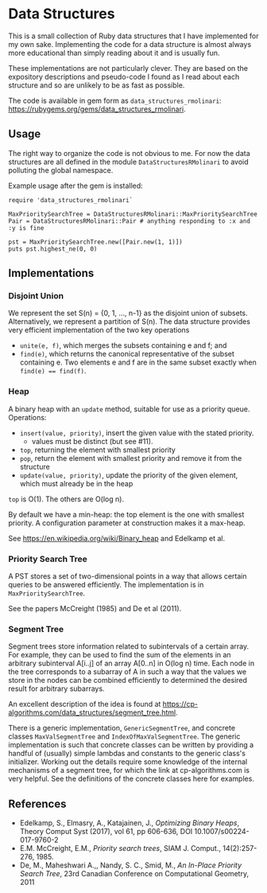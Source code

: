 # Data Structures

This is a small collection of Ruby data structures that I have implemented for my own sake. Implementing the code for a data
structure is almost always more educational than simply reading about it and is usually fun.

These implementations are not particularly clever. They are based on the expository descriptions and pseudo-code I found as I read
about each structure and so are unlikely to be as fast as possible.

The code is available in gem form as `data_structures_rmolinari`: https://rubygems.org/gems/data_structures_rmolinari.

## Usage

The right way to organize the code is not obvious to me. For now the data structures are all defined in the module
`DataStructuresRMolinari` to avoid polluting the global namespace.

Example usage after the gem is installed:
```
require 'data_structures_rmolinari`

MaxPrioritySearchTree = DataStructuresRMolinari::MaxPrioritySearchTree
Pair = DataStructuresRMolinari::Pair # anything responding to :x and :y is fine

pst = MaxPrioritySearchTree.new([Pair.new(1, 1)])
puts pst.highest_ne(0, 0)
```

## Implementations

### Disjoint Union

We represent the set S(n) = {0, 1, ..., n-1} as the disjoint union of subsets. Alternatively, we represent a partition of S(n). The data
structure provides very efficient implementation of the two key operations
- `unite(e, f)`, which merges the subsets containing e and f; and
- `find(e)`, which returns the canonical representative of the subset containing e. Two elements e and f are in the same subset
  exactly when `find(e) == find(f)`.

### Heap

A binary heap with an `update` method, suitable for use as a priority queue. Operations:
- `insert(value, priority)`, insert the given value with the stated priority.
  - values must be distinct (but see #11).
- `top`, returning the element with smallest priority
- `pop`, return the element with smallest priority and remove it from the structure
- `update(value, priority)`, update the priority of the given element, which must already be in the heap

`top` is O(1). The others are O(log n).

By default we have a min-heap: the top element is the one with smallest priority. A configuration parameter at construction makes it
a max-heap.

See https://en.wikipedia.org/wiki/Binary_heap and Edelkamp et al.

### Priority Search Tree

A PST stores a set of two-dimensional points in a way that allows certain queries to be answered efficiently. The implementation is
in `MaxPrioritySearchTree`.

See the papers McCreight (1985) and De et al (2011).

### Segment Tree

Segment trees store information related to subintervals of a certain array. For example, they can be used to find the sum of the
elements in an arbitrary subinterval A[i..j] of an array A[0..n] in O(log n) time. Each node in the tree corresponds to a subarray
of A in such a way that the values we store in the nodes can be combined efficiently to determined the desired result for arbitrary
subarrays.

An excellent description of the idea is found at https://cp-algorithms.com/data_structures/segment_tree.html.

There is a generic implementation, `GenericSegmentTree`, and concrete classes `MaxValSegmentTree` and
`IndexOfMaxValSegmentTree`. The generic implementation is such that concrete classes can be written by providing a handful of
(usually) simple lambdas and constants to the generic class's initializer. Working out the details require some knowledge of the
internal mechanisms of a segment tree, for which the link at cp-algorithms.com is very helpful. See the definitions of the concrete
classes here for examples.

## References
- Edelkamp, S., Elmasry, A., Katajainen, J., _Optimizing Binary Heaps_, Theory Comput Syst (2017), vol 61, pp 606-636, DOI 10.1007/s00224-017-9760-2
- E.M. McCreight, E.M., _Priority search trees_, SIAM J. Comput., 14(2):257-276, 1985.
- De, M., Maheshwari A.,, Nandy, S. C., Smid, M., _An In-Place Priority Search Tree_, 23rd Canadian Conference on Computational Geometry, 2011
